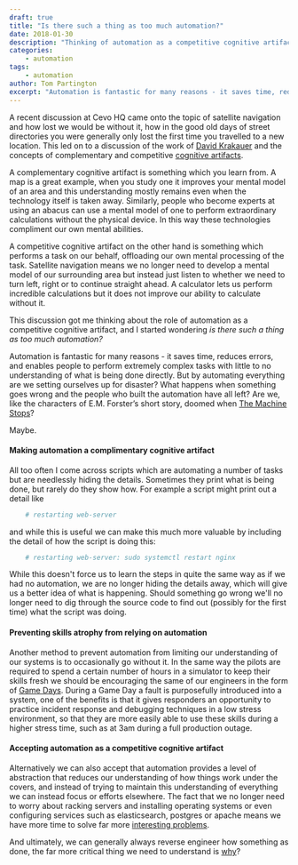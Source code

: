 ```yaml
---
draft: true
title: "Is there such a thing as too much automation?"
date: 2018-01-30
description: "Thinking of automation as a competitive cognitive artifact, and on ways to minimise the associated risks"
categories:
    - automation
tags:
    - automation
author: Tom Partington
excerpt: "Automation is fantastic for many reasons - it saves time, reduces errors, and enables people to perform extremely complex tasks with little to no understanding of what is being done directly. But by automating everything are we setting ourselves up for disaster? What happens when something goes wrong and the people who built the automation have all left?"
---
```

A recent discussion at Cevo HQ came onto the topic of satellite navigation and how lost we would be without it, how in the good old days of street directories you were generally only lost the first time you travelled to a new location. This led on to a discussion of the work of [David Krakauer](https://www.santafe.edu/people/profile/david-krakauer) and the concepts of complementary and competitive [cognitive artifacts](http://nautil.us/blog/will-ai-harm-us-better-to-ask-how-well-reckon-with-our-hybrid-nature).

A complementary cognitive artifact is something which you learn from. A map is a great example, when you study one it improves your mental model of an area and this understanding mostly remains even when the technology itself is taken away. Similarly, people who become experts at using an abacus can use a mental model of one to perform extraordinary calculations without the physical device. In this way these technologies compliment our own mental abilities.

A competitive cognitive artifact on the other hand is something which performs a task on our behalf, offloading our own mental processing of the task. Satellite navigation means we no longer need to develop a mental model of our surrounding area but instead just listen to whether we need to turn left, right or to continue straight ahead. A calculator lets us perform incredible calculations but it does not improve our ability to calculate without it.

This discussion got me thinking about the role of automation as a competitive cognitive artifact, and I started wondering *is there such a thing as too much automation?*

Automation is fantastic for many reasons - it saves time, reduces errors, and enables people to perform extremely complex tasks with little to no understanding of what is being done directly. But by automating everything are we setting ourselves up for disaster? What happens when something goes wrong and the people who built the automation have all left? Are we, like the characters of E.M. Forster’s short story, doomed when [The Machine Stops](https://en.wikipedia.org/wiki/The_Machine_Stops)?

Maybe.

#### Making automation a complimentary cognitive artifact

All too often I come across scripts which are automating a number of tasks but are needlessly hiding the details. Sometimes they print what is being done, but rarely do they show how.  For example a script might print out a detail like
```bash
	# restarting web-server
```
and while this is useful we can make this much more valuable by including the detail of how the script is doing this:
```bash
	# restarting web-server: sudo systemctl restart nginx
```
While this doesn't force us to learn the steps in quite the same way as if we had no automation, we are no longer hiding the details away, which will give us a better idea of what is happening. Should something go wrong we'll no longer need to dig through the source code to find out (possibly for the first time) what the script was doing.

#### Preventing skills atrophy from relying on automation

Another method to prevent automation from limiting our understanding of our systems is to occasionally go without it. In the same way the pilots are required to spend a certain number of hours in a simulator to keep their skills fresh we should be encouraging the same of our engineers in the form of [Game Days](https://queue.acm.org/detail.cfm?id=2371297). During a Game Day a fault is purposefully introduced into a system, one of the benefits is that it gives responders an opportunity to practice incident response and debugging techniques in a low stress environment, so that they are more easily able to use these skills during a higher stress time, such as at 3am during a full production outage.

#### Accepting automation as a competitive cognitive artifact

Alternatively we can also accept that automation provides a level of abstraction that reduces our understanding of how things work under the covers, and instead of trying to maintain this understanding of everything we can instead focus or efforts elsewhere. The fact that we no longer need to worry about racking servers and installing operating systems or even configuring services such as elasticsearch, postgres or apache means we have more time to solve far more [interesting problems](https://www.cevo.com.au/case-study/).

And ultimately, we can generally always reverse engineer how something as done, the far more critical thing we need to understand is [why](https://cevo.com.au/culture/2017/02/28/devopsdays2016.html)?

